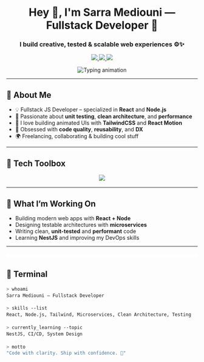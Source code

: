 <h1 align="center">Hey 👋, I'm Sarra Mediouni — Fullstack Developer 🚀</h1>
<h3 align="center">I build creative, tested & scalable web experiences ⚙️✨</h3>

<p align="center">
  <a href="mailto:mediounisarra99@gmail.com">
    <img src="https://img.shields.io/badge/Email-D14836?style=for-the-badge&logo=gmail&logoColor=white"/>
  </a>
  <a href="https://www.linkedin.com/in/sara-mediouni-726b87205/" target="_blank">
    <img src="https://img.shields.io/badge/LinkedIn-0A66C2?style=for-the-badge&logo=linkedin&logoColor=white"/>
  </a>
  <a href="https://github.com/Sara-Mediouni" target="_blank">
    <img src="https://img.shields.io/badge/GitHub-181717?style=for-the-badge&logo=github&logoColor=white"/>
  </a>
</p>

<p align="center">
  <img src="https://readme-typing-svg.herokuapp.com?font=Fira+Code&size=22&color=red&duration=3000&pause=1000&center=true&vCenter=true&width=450&lines=Full-Stack+Developer;Loves+Clean+Code+%26+Microservices;Frontend+With+Flair+%F0%9F%9A%80;Let's+Build+Something+Awesome!" alt="Typing animation" />
</p>

---

## 🧠 About Me

- 💡 Fullstack JS Developer – specialized in **React** and **Node.js** 
- 🧪 Passionate about **unit testing**, **clean architecture**, and **performance**
- 🎨 I love building animated UIs with **TailwindCSS** and **React Motion**
- 🔄 Obsessed with **code quality**, **reusability**, and **DX**
- 🌍 Freelancing, collaborating & building cool stuff  


---

## 🧰 Tech Toolbox

<p align="center">
  <img src="https://skillicons.dev/icons?i=react,nodejs,express,ts,js,mongodb,postgres,tailwind,vite,docker,git,angular,spring" />
</p>

---

## 🧪 What I’m Working On

- Building modern web apps with **React + Node**
- Designing testable architectures with **microservices**
- Writing clean, **unit-tested** and **performant** code
- Learning **NestJS** and improving my DevOps skills

---
![Calendrier annuel GitHub](https://github.com/Sara-Mediouni/Sara-Mediouni/blob/main/metrics.plugin.isocalendar.svg)

## 🧾 Terminal

```bash
> whoami
Sarra Mediouni — Fullstack Developer

> skills --list
React, Node.js, Tailwind, Microservices, Clean Architecture, Testing

> currently_learning --topic
NestJS, CI/CD, System Design

> motto
"Code with clarity. Ship with confidence. 🚀"
